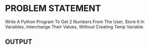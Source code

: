 # PROBLEM STATEMENT

Write A Python Program To Get 2 Numbers From The User, Store It In Variables, Interchange Their Values, Without Creating Temp Variable.

## OUTPUT

